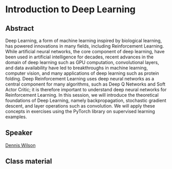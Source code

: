 # Introduction to Deep Learning

## Abstract

Deep Learning, a form of machine learning inspired by biological learning, has powered innovations in many fields, including Reinforcement Learning. While artificial neural networks, the core component of deep learning, have been used in artificial intelligence for decades, recent advances in the domain of deep learning such as GPU computation, convolutional layers, and data availability have led to breakthroughs in machine learning, computer vision, and many applications of deep learning such as protein folding. Deep Reinforcement Learning uses deep neural networks as a central component for many algorithms, such as Deep Q Networks and Soft Actor Critic; it is therefore important to understand deep neural networks for Reinforcement Learning. In this session, we will introduce the theoretical foundations of Deep Learning, namely backpropagation, stochastic gradient descent, and layer operations such as convolution. We will apply these concepts in exercises using the PyTorch library on supervised learning examples.

## Speaker

[Dennis Wilson](dennis-wilson.md)

## Class material


